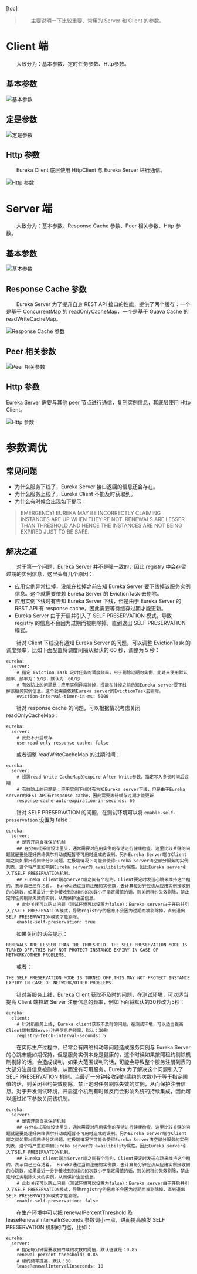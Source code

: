 [toc]

> 　　主要说明一下比较重要、常用的 Server 和 Client 的参数。

# Client 端

　　大致分为：基本参数、定时任务参数、Http参数。

## 基本参数 

![基本参数](http://img.lynchj.com/24f456acb1e44d4f9e333ae390397eef.png)

## 定是参数

![定是参数](http://img.lynchj.com/7e7b974a661f4a69b7d22f1624ae53bf.png)

## Http 参数

　　Eureka Client 底层使用 HttpClient 与 Eureka Server 进行通信。

![Http 参数](http://img.lynchj.com/7072f71bc6fc478cb76c943bb84c847d.png)

# Server 端

　　大致分为：基本参数、Response Cache 参数、Peer 相关参数、Http 参数。

## 基本参数

![基本参数](http://img.lynchj.com/216f314736a648c68c03a8bff13a77da.png)

## Response Cache 参数

　　Eureka Server 为了提升自身 REST API 接口的性能，提供了两个缓存：一个是基于 ConcurrentMap 的 readOnlyCacheMap，一个是基于 Guava Cache 的 readWriteCacheMap。

![Response Cache 参数](http://img.lynchj.com/296079fb9ce44ec9a4b11f11a72b41f2.png)

## Peer 相关参数

![Peer 相关参数](http://img.lynchj.com/11c4b276cd6146a29752e18cabeea61b.png)

## Http 参数

Eureka Server 需要与其他 peer 节点进行通信，复制实例信息，其底层使用 Http Client。

![Http 参数](http://img.lynchj.com/2582ab183f0d45f59eacbac81af049ba.png)

# 参数调优

## 常见问题

* 为什么服务下线了，Eureka Server 接口返回的信息还会存在。
* 为什么服务上线了，Eureka Client 不能及时获取到。
* 为什么有时候会出现如下提示：
> EMERGENCY! EUREKA MAY BE INCORRECTLY CLAIMING INSTANCES ARE UP WHEN THEY'RE NOT. RENEWALS ARE LESSER THAN THRESHOLD AND HENCE THE INSTANCES ARE NOT BEING EXPIRED JUST TO BE SAFE.

## 解决之道

　　对于第一个问题，Eureka Server 并不是强一致的，因此 registry 中会存留过期的实例信息，这里头有几个原因：

* 应用实例异常挂掉，没能在挂掉之前告知 Eureka Server 要下线掉该服务实例信息。这个就需要依赖 Eureka Server 的 EvictionTask 去剔除。
* 应用实例下线时有告知 Eureka Server 下线，但是由于 Eureka Server 的 REST API 有 response cache，因此需要等待缓存过期才能更新。
* Eureka Server 由于开启并引入了 SELF PRESERVATION 模式，导致 registry 的信息不会因为过期而被剔除掉，直到退出 SELF PRESERVATION 模式。

　　针对 Client 下线没有通知 Eureka Server 的问题，可以调整 EvictionTask 的调度频率，比如下面配置将调度间隔从默认的 60 秒，调整为 5 秒：

```
eureka:
  server:
    # 指定 Eviction Task 定时任务的调度频率，用于剔除过期的实例，此处未使用默认频率，频率为：5/秒，默认为：60/秒
    # 有效防止的问题是：应用实例异常挂掉，没能在挂掉之前告知Eureka server要下线掉该服务实例信息。这个就需要依赖Eureka server的EvictionTask去剔除。
    eviction-interval-timer-in-ms: 5000
```

　　针对 response cache 的问题，可以根据情况考虑关闭 readOnlyCacheMap：

```
eureka:
  server:
    # 此处不开启缓存
    use-read-only-response-cache: false
```

　　或者调整 readWriteCacheMap 的过期时间：

```
eureka:
  server:
    # 设置read Write CacheMap的expire After Write参数，指定写入多长时间后过期
    # 有效防止的问题是：应用实例下线时有告知Eureka server下线，但是由于Eureka server的REST API有response cache，因此需要等待缓存过期才能更新
    response-cache-auto-expiration-in-seconds: 60
```

　　针对 SELF PRESERVATION 的问题，在测试环境可以将 `enable-self-preservation`
设置为 false：

```
eureka:
  server:
    # 是否开启自我保护机制
    ## 在分布式系统设计里头，通常需要对应用实例的存活进行健康检查，这里比较关键的问题就是要处理好网络偶尔抖动或短暂不可用时造成的误判。另外Eureka Server端与Client端之间如果出现网络分区问题，在极端情况下可能会使得Eureka Server清空部分服务的实例列表，这个将严重影响到Eureka server的 availibility属性。因此Eureka server引入了SELF PRESERVATION机制。
    ## Eureka client端与Server端之间有个租约，Client要定时发送心跳来维持这个租约，表示自己还存活着。 Eureka通过当前注册的实例数，去计算每分钟应该从应用实例接收到的心跳数，如果最近一分钟接收到的续约的次数小于指定阈值的话，则关闭租约失效剔除，禁止定时任务剔除失效的实例，从而保护注册信息。
    # 此处关闭可以防止问题（测试环境可以设置为false）：Eureka server由于开启并引入了SELF PRESERVATION模式，导致registry的信息不会因为过期而被剔除掉，直到退出SELF PRESERVATION模式才能剔除。
    enable-self-preservation: true
```

　　如果关闭的话会提示：

```
RENEWALS ARE LESSER THAN THE THRESHOLD. THE SELF PRESERVATION MODE IS TURNED OFF.THIS MAY NOT PROTECT INSTANCE EXPIRY IN CASE OF NETWORK/OTHER PROBLEMS.
```

　　或者：

```
THE SELF PRESERVATION MODE IS TURNED OFF.THIS MAY NOT PROTECT INSTANCE EXPIRY IN CASE OF NETWORK/OTHER PROBLEMS.
```

　　针对新服务上线，Eureka Client 获取不及时的问题，在测试环境，可以适当提高 Client 端拉取 Server 注册信息的频率，例如下面将默认的30秒改为5秒：

```
eureka:
  client:
    # 针对新服务上线, Eureka client获取不及时的问题，在测试环境，可以适当提高Client端拉取Server注册信息的频率，默认：30秒
    registry-fetch-interval-seconds: 5
```

　　在实际生产过程中，经常会有网络抖动等问题造成服务实例与 Eureka Server的心跳未能如期保持，但是服务实例本身是健康的，这个时候如果按照租约剔除机制剔除的话，会造成误判，如果大范围误判的话，可能会导致整个服务注册列表的大部分注册信息被删除，从而没有可用服务。Eureka 为了解决这个问题引入了 SELF PRESERVATION 机制，当最近一分钟接收到的续约的次数小于等于指定阈值的话，则关闭租约失效剔除，禁止定时任务剔除失效的实例，从而保护注册信息。对于开发测试环境，开启这个机制有时候反而会影响系统的持续集成，因此可以通过如下参数关闭该机制。

```
eureka:
  server:
    # 是否开启自我保护机制
    ## 在分布式系统设计里头，通常需要对应用实例的存活进行健康检查，这里比较关键的问题就是要处理好网络偶尔抖动或短暂不可用时造成的误判。另外Eureka Server端与Client端之间如果出现网络分区问题，在极端情况下可能会使得Eureka Server清空部分服务的实例列表，这个将严重影响到Eureka server的 availibility属性。因此Eureka server引入了SELF PRESERVATION机制。
    ## Eureka client端与Server端之间有个租约，Client要定时发送心跳来维持这个租约，表示自己还存活着。 Eureka通过当前注册的实例数，去计算每分钟应该从应用实例接收到的心跳数，如果最近一分钟接收到的续约的次数小于指定阈值的话，则关闭租约失效剔除，禁止定时任务剔除失效的实例，从而保护注册信息。
    # 此处关闭可以防止问题（测试环境可以设置为false）：Eureka server由于开启并引入了SELF PRESERVATION模式，导致registry的信息不会因为过期而被剔除掉，直到退出SELF PRESERVATION模式才能剔除。
    enable-self-preservation: false
```

　　在生产环境中可以把 renewalPercentThreshold 及 leaseRenewalIntervalInSeconds 参数调小一点，进而提高触发 SELF PRESERVATION 机制的门槛，比如：

```
eureka:
  server:
    # 指定每分钟需要收到的续约次数的阈值，默认值就是：0.85
    renewal-percent-threshold: 0.85
    # 续约频率提高，默认：30
    leaseRenewalIntervalInseconds: 10
```


